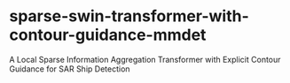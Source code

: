 # sparse-swin-transformer-with-contour-guidance-mmdet
A Local Sparse Information Aggregation Transformer with Explicit Contour Guidance for SAR Ship Detection
